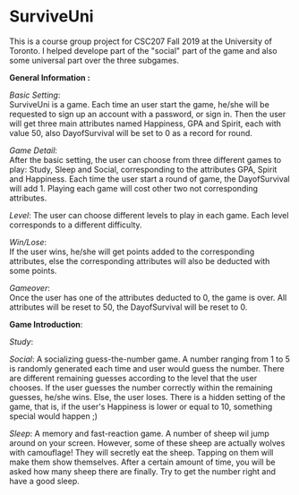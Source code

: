 # SurviveUni

This is a course group project for CSC207 Fall 2019 at the University of 
Toronto. I helped develope part of the "social" part of the game and also some universal part over the three subgames. 
   
**General Information :**  

*Basic Setting*:  
SurviveUni is a game. Each time an user start the game, he/she will be 
 requested to sign up an account with a password, or sign in. Then the 
 user will get three main attributes named Happiness, GPA and Spirit, 
 each with value 50, also DayofSurvival will be set to 0 as a record for
 round. 
 
 *Game Detail*:  
 After the basic setting, the user can choose from three different
 games to play: Study, Sleep and Social, corresponding to the attributes
 GPA, Spirit and Happiness. Each time the user start a round of game, 
 the DayofSurvival will add 1. Playing each game will cost other two not
 corresponding attributes. 
 
 *Level*:
 The user can choose different levels to play in each game. Each level 
 corresponds to a different difficulty.
 
 *Win/Lose*:  
 If the user wins, he/she will get points added to the corresponding 
 attributes, else the corresponding attributes will also be deducted 
 with some points. 
 
 *Gameover*:  
 Once the user has one of the attributes deducted to 0, the game is over.
 All attributes will be reset to 50, the DayofSurvival will be reset to 0.
 
 **Game Introduction**:
 
 *Study*: 
 
 *Social*:  A socializing guess-the-number game. A number ranging from
 1 to 5 is randomly generated each time and user would guess the number.
 There are different remaining guesses according to the level that the 
 user chooses. If the user guesses the number correctly within the 
 remaining guesses, he/she wins. Else, the user loses. There is a hidden
 setting of the game, that is, if the user's Happiness is lower or equal
 to 10, something special would happen ;)
 
 *Sleep*:  A memory and fast-reaction game. A number of sheep wil jump
 around on your screen. However, some of these sheep are actually wolves
 with camouflage! They will secretly eat the sheep. Tapping on them will
 make them show themselves. After a certain amount of time, you will be
 asked how many sheep there are finally. Try to get the number right and
 have a good sleep.
